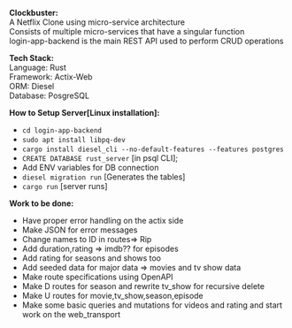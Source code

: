 <b>Clockbuster:</b><br />
A Netflix Clone using micro-service architecture<br />
Consists of multiple micro-services that have a singular function<br />
login-app-backend is the main REST API used to perform CRUD operations<br />

<b>Tech Stack:</b><br />
Language: Rust<br />
Framework: Actix-Web<br />
ORM: Diesel<br />
Database: PosgreSQL<br />

<b>How to Setup Server[Linux installation]:</b><br />
- ```cd login-app-backend```<br />
- ```sudo apt install libpq-dev```
- ```cargo install diesel_cli --no-default-features --features postgres```
- ```CREATE DATABASE rust_server``` [in psql CLI];
- Add ENV variables for DB connection<br />
- ```diesel migration run``` [Generates the tables]<br />
- ```cargo run``` [server runs]

<b>Work to be done:</b><br />
- Have proper error handling on the actix side
- Make JSON for error messages
- Change names to ID in routes=> Rip 
- Add duration,rating => imdb?? for episodes
- Add rating for seasons and shows too
- Add seeded data for major data => movies and tv show data
- Make route specifications using OpenAPI
- Make D routes for season and rewrite tv_show for recursive delete
- Make U routes for movie,tv_show,season,episode
- Make some basic queries and mutations for videos and rating and start work on the web_transport